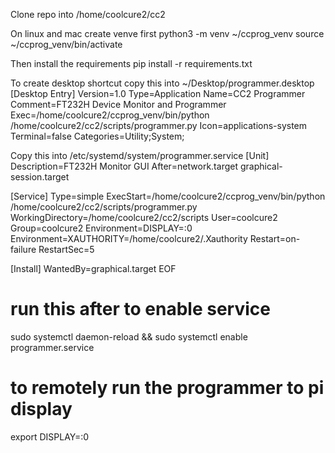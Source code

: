 
Clone repo into /home/coolcure2/cc2

On linux and mac create venve first
python3 -m venv ~/ccprog_venv
source ~/ccprog_venv/bin/activate

Then install the requirements
pip install -r requirements.txt

To create desktop shortcut copy this into ~/Desktop/programmer.desktop 
[Desktop Entry]
Version=1.0
Type=Application
Name=CC2 Programmer
Comment=FT232H Device Monitor and Programmer
Exec=/home/coolcure2/ccprog_venv/bin/python /home/coolcure2/cc2/scripts/programmer.py
Icon=applications-system
Terminal=false
Categories=Utility;System;

Copy this into /etc/systemd/system/programmer.service
[Unit]
Description=FT232H Monitor GUI
After=network.target graphical-session.target

[Service]
Type=simple
ExecStart=/home/coolcure2/ccprog_venv/bin/python /home/coolcure2/cc2/scripts/programmer.py
WorkingDirectory=/home/coolcure2/cc2/scripts
User=coolcure2
Group=coolcure2
Environment=DISPLAY=:0
Environment=XAUTHORITY=/home/coolcure2/.Xauthority
Restart=on-failure
RestartSec=5

[Install]
WantedBy=graphical.target
EOF

# run this after to enable service
sudo systemctl daemon-reload && sudo systemctl enable programmer.service

# to remotely run the programmer to pi display
export DISPLAY=:0